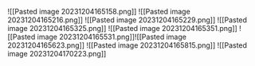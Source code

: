 ![[Pasted image 20231204165158.png]]
![[Pasted image 20231204165216.png]]
![[Pasted image 20231204165229.png]]
![[Pasted image 20231204165325.png]]
![[Pasted image 20231204165351.png]]
![[Pasted image 20231204165531.png]]![[Pasted image 20231204165623.png]]
![[Pasted image 20231204165815.png]]
![[Pasted image 20231204170223.png]]